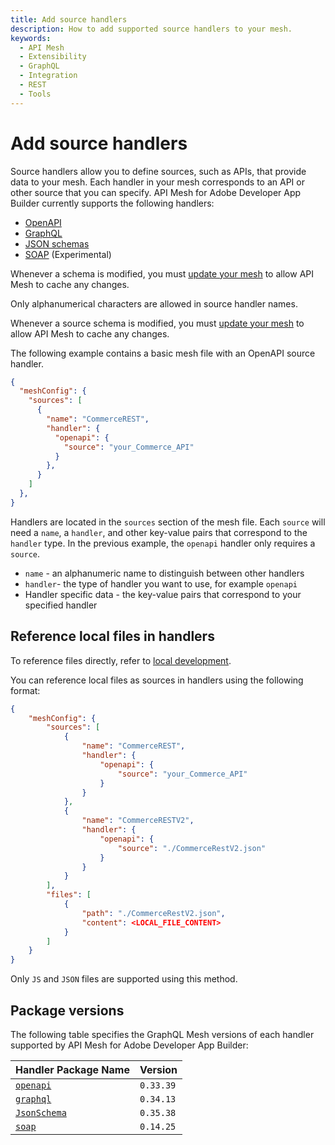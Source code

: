 ```yaml
---
title: Add source handlers
description: How to add supported source handlers to your mesh. 
keywords:
  - API Mesh
  - Extensibility
  - GraphQL
  - Integration
  - REST
  - Tools
---
```


# Add source handlers

Source handlers allow you to define sources, such as APIs, that provide data to your mesh. Each handler in your mesh corresponds to an API or other source that you can specify. API Mesh for Adobe Developer App Builder currently supports the following handlers:

-  [OpenAPI](./openapi.md)
-  [GraphQL](./graphql.md)
-  [JSON schemas](./json-schema.md)
-  [SOAP](./soap.md) (Experimental)

Whenever a schema is modified, you must [update your mesh](../create-mesh.md#update-an-existing-mesh) to allow API Mesh to cache any changes.

<InlineAlert variant="warning" slots="text"/>

Only alphanumerical characters are allowed in source handler names.

<InlineAlert variant="info" slots="text"/>

Whenever a source schema is modified, you must [update your mesh](../create-mesh.md#update-an-existing-mesh) to allow API Mesh to cache any changes.

The following example contains a basic mesh file with an OpenAPI source handler.

```json
{
  "meshConfig": {
    "sources": [
      {
        "name": "CommerceREST",
        "handler": {
          "openapi": {
            "source": "your_Commerce_API"
          }
        },
      }
    ]
  },
}
```

Handlers are located in the `sources` section of the mesh file. Each `source` will need a `name`, a `handler`, and other key-value pairs that correspond to the `handler` type. In the previous example, the `openapi` handler only requires a `source`.

- `name` - an alphanumeric name to distinguish between other handlers
- `handler`- the type of handler you want to use, for example `openapi`
- Handler specific data - the key-value pairs that correspond to your specified handler

## Reference local files in handlers

<InlineAlert variant="info" slots="text"/>

To reference files directly, refer to [local development](../developer-tools.md#reference-files-directly).

You can reference local files as sources in handlers using the following format:

```json
{
    "meshConfig": {
        "sources": [
            {
                "name": "CommerceREST",
                "handler": {
                    "openapi": {
                        "source": "your_Commerce_API"
                    }
                }
            },
            {
                "name": "CommerceRESTV2",
                "handler": {
                    "openapi": {
                        "source": "./CommerceRestV2.json"
                    }
                }
            }
        ],
        "files": [
            {
                "path": "./CommerceRestV2.json",
                "content": <LOCAL_FILE_CONTENT>
            }
        ]
    }
}
```

<InlineAlert variant="info" slots="text"/>

Only `JS` and `JSON` files are supported using this method.

## Package versions

The following table specifies the GraphQL Mesh versions of each handler supported by API Mesh for Adobe Developer App Builder:

| Handler Package Name | Version |
|------------|------------|
[`openapi`](./openapi.md) | `0.33.39`
[`graphql`](./graphql.md) | `0.34.13`
[`JsonSchema`](./json-schema.md) | `0.35.38`
[`soap`](./soap.md) | `0.14.25`
